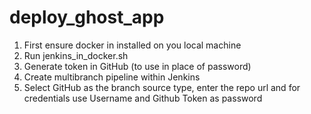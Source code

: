# deploy_ghost_app

1. First ensure docker in installed on you local machine
2. Run jenkins_in_docker.sh
3. Generate token in GitHub (to use in place of password)
4. Create multibranch pipeline within Jenkins
5. Select GitHub as the branch source type, enter the repo url and for credentials use Username and Github Token as password
